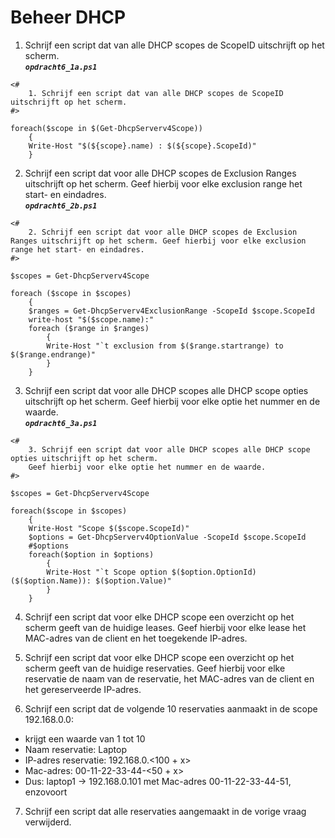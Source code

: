 # Beheer DHCP

1. Schrijf een script dat van alle DHCP scopes de ScopeID uitschrijft op het scherm.  
***`opdracht6_1a.ps1`***
```
<#
    1. Schrijf een script dat van alle DHCP scopes de ScopeID uitschrijft op het scherm. 
#>

foreach($scope in $(Get-DhcpServerv4Scope))
    {
    Write-Host "$(${scope}.name) : $(${scope}.ScopeId)"
    }
```

2. Schrijf een script dat voor alle DHCP scopes de Exclusion Ranges uitschrijft op het scherm. Geef hierbij voor elke exclusion range het start- en eindadres.  
***`opdracht6_2b.ps1`***
```
<#
    2. Schrijf een script dat voor alle DHCP scopes de Exclusion Ranges uitschrijft op het scherm. Geef hierbij voor elke exclusion range het start- en eindadres. 
#>

$scopes = Get-DhcpServerv4Scope

foreach ($scope in $scopes)
    {
    $ranges = Get-DhcpServerv4ExclusionRange -ScopeId $scope.ScopeId
    write-host "$($scope.name):"
    foreach ($range in $ranges)
        {
        Write-Host "`t exclusion from $($range.startrange) to $($range.endrange)"
        }
    }
```

3. Schrijf een script dat voor alle DHCP scopes alle DHCP scope opties uitschrijft op het scherm. Geef hierbij voor elke optie het nummer en de waarde.  
***`opdracht6_3a.ps1`***
```
<#
    3. Schrijf een script dat voor alle DHCP scopes alle DHCP scope opties uitschrijft op het scherm.
    Geef hierbij voor elke optie het nummer en de waarde. 
#>

$scopes = Get-DhcpServerv4Scope

foreach($scope in $scopes)
    {
    Write-Host "Scope $($scope.ScopeId)"
    $options = Get-DhcpServerv4OptionValue -ScopeId $scope.ScopeId
    #$options
    foreach($option in $options)
        {
        Write-Host "`t Scope option $($option.OptionId) ($($option.Name)): $($option.Value)"
        }
    }
```

4. Schrijf een script dat voor elke DHCP scope een overzicht op het scherm geeft van de huidige leases. Geef hierbij voor elke lease het MAC-adres van de client en het toegekende IP-adres.

5. Schrijf een script dat voor elke DHCP scope een overzicht op het scherm geeft van de huidige reservaties. Geef hierbij voor elke reservatie de naam van de reservatie, het MAC-adres van de client en het gereserveerde IP-adres.

6. Schrijf een script dat de volgende 10 reservaties aanmaakt in de scope 192.168.0.0:

  * <x> krijgt een waarde van 1 tot 10
  * Naam reservatie: Laptop<x>
  * IP-adres reservatie: 192.168.0.<100 + x>
  * Mac-adres: 00-11-22-33-44-<50 + x>
  * Dus: laptop1 -> 192.168.0.101 met Mac-adres 00-11-22-33-44-51, enzovoort

7. Schrijf een script dat alle reservaties aangemaakt in de vorige vraag verwijderd.